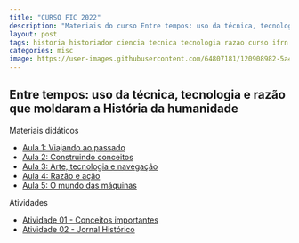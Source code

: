 ```yaml
---
title: "CURSO FIC 2022"
description: "Materiais do curso Entre tempos: uso da técnica, tecnologia e razão que moldaram a História da humanidade"
layout: post
tags: historia historiador ciencia tecnica tecnologia razao curso ifrn history fic detetive metodo cientifico ideia
categories: misc
image: https://user-images.githubusercontent.com/64807181/120908982-5a4df180-c646-11eb-963e-85330716e3ca.png
---
```


## Entre tempos: uso da técnica, tecnologia e razão que moldaram a História da humanidade

Materiais didáticos

- [Aula 1: Viajando ao passado](https://0jonjo.github.io/_pages/viajando-passado/)
- [Aula 2: Construindo conceitos](https://0jonjo.github.io/_pages/construindo-conceitos/)
- [Aula 3:  Arte, tecnologia e navegação](https://0jonjo.github.io/_pages/arte-tecnologia-navegacao/)
- [Aula 4:  Razão e ação](https://0jonjo.github.io/_pages/razao-e-acao/)
- [Aula 5:  O mundo das máquinas](https://0jonjo.github.io/_pages/mundo-maquina/)

Atividades
- [Atividade 01 - Conceitos importantes](https://0jonjo.github.io/_pages/atividade01/)
- [Atividade 02 - Jornal Histórico](https://0jonjo.github.io/_pages/atividade02/)

